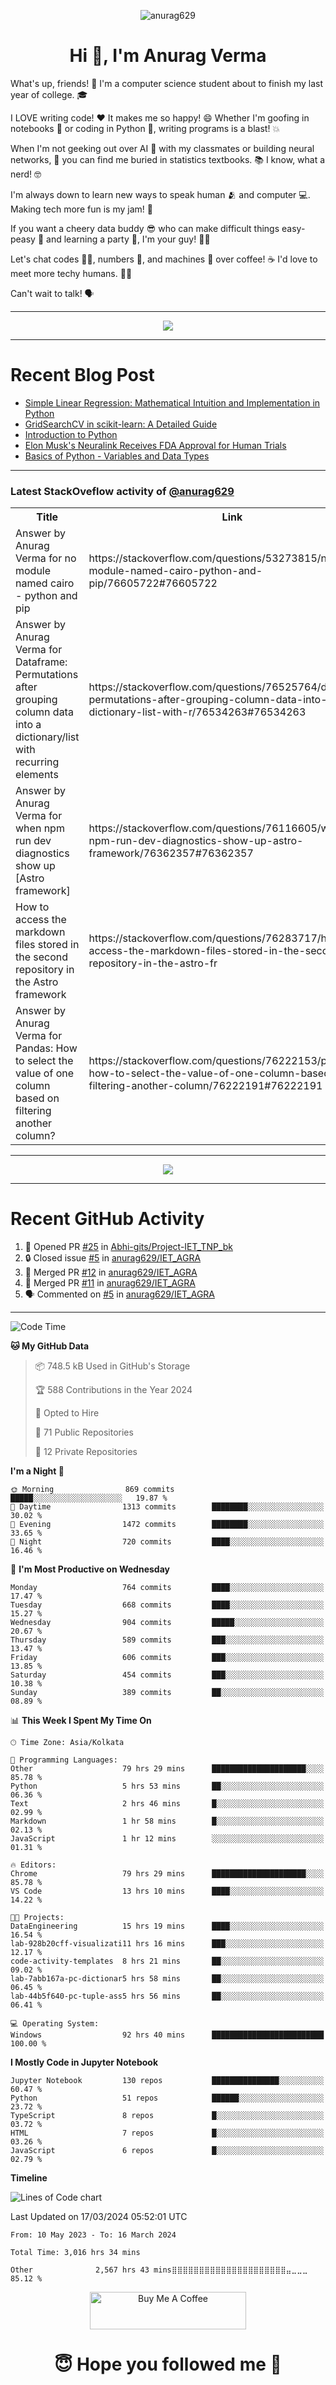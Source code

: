 

<p align="center"> <img src="https://komarev.com/ghpvc/?username=anurag629&label=Profile%20views&color=0e75b6&style=flat" alt="anurag629" /> </p>

<h1 align="center">Hi 👋, I'm Anurag Verma</h1>

What's up, friends! 👋 I'm a computer science student about to finish my last year of college. 🎓

I LOVE writing code! ❤️ It makes me so happy! 😄 Whether I'm goofing in notebooks 📓 or coding in Python 🐍, writing programs is a blast! 💥

When I'm not geeking out over AI 🤖 with my classmates or building neural networks, 🧠 you can find me buried in statistics textbooks. 📚 I know, what a nerd! 🤓

I'm always down to learn new ways to speak human 🫂 and computer 💻. Making tech more fun is my jam! 🍇

If you want a cheery data buddy 😎 who can make difficult things easy-peasy 🥝 and learning a party 🎉, I'm your guy! 🙋‍♂️

Let's chat codes 👨‍💻, numbers 🧮, and machines 🤖 over coffee! ☕ I'd love to meet more techy humans. 💁‍♂️

Can't wait to talk! 🗣️

---

<p align="center">
  <img src="https://spotify-github-profile.vercel.app/api/view.svg?uid=mwvywke3fo2gajpenodnmobfh&cover_image=true&theme=default&show_offline=false&background_color=121212&interchange=false&bar_color=53b14f&bar_color_cover=true">
</p>

---

# Recent Blog Post

<!-- BLOG-POST-LIST:START -->
- [Simple Linear Regression: Mathematical Intuition and Implementation in Python](https://codercops.tech/blog/machine-learning-algorithms/simple-linear-regression-mathematical-intuation)
- [GridSearchCV in scikit-learn: A Detailed Guide](https://codercops.tech/blog/gridsearchcv-in-scikit-learn-a-detailed-guide)
- [Introduction to Python](https://codercops.tech/blog/python-tutorial/introduction-to-python)
- [Elon Musk&#39;s Neuralink Receives FDA Approval for Human Trials](https://codercops.tech/blog/elon-musks-neuralink-receives-fda-approval-for-human-trials)
- [Basics of Python - Variables and Data Types](https://codercops.tech/blog/python-basics-of-python-variables-and-data-types)
<!-- BLOG-POST-LIST:END -->

---

### Latest StackOveflow activity of [@anurag629](https://github.com/anurag629)
<table>
  <tr><th>Title</th><th>Link</th></tr>
  <!-- STACKOVERFLOW:START --><tr><td>Answer by Anurag Verma for no module named cairo - python and pip</td><td>https://stackoverflow.com/questions/53273815/no-module-named-cairo-python-and-pip/76605722#76605722</td></tr><tr><td>Answer by Anurag Verma for Dataframe: Permutations after grouping column data into a dictionary/list with recurring elements</td><td>https://stackoverflow.com/questions/76525764/dataframe-permutations-after-grouping-column-data-into-a-dictionary-list-with-r/76534263#76534263</td></tr><tr><td>Answer by Anurag Verma for when npm run dev diagnostics show up [Astro framework]</td><td>https://stackoverflow.com/questions/76116605/when-npm-run-dev-diagnostics-show-up-astro-framework/76362357#76362357</td></tr><tr><td>How to access the markdown files stored in the second repository in the Astro framework</td><td>https://stackoverflow.com/questions/76283717/how-to-access-the-markdown-files-stored-in-the-second-repository-in-the-astro-fr</td></tr><tr><td>Answer by Anurag Verma for Pandas: How to select the value of one column based on filtering another column?</td><td>https://stackoverflow.com/questions/76222153/pandas-how-to-select-the-value-of-one-column-based-on-filtering-another-column/76222191#76222191</td></tr><!-- STACKOVERFLOW:END -->
</table>

---

<p align="center">
  <img alig src="https://github-profile-trophy.vercel.app/?username=anurag629&theme=onedark&column=-1" />
</p>

---

# Recent GitHub Activity
<!--START_SECTION:activity-->
1. 💪 Opened PR [#25](https://github.com/Abhi-gits/Project-IET_TNP_bk/pull/25) in [Abhi-gits/Project-IET_TNP_bk](https://github.com/Abhi-gits/Project-IET_TNP_bk)
2. 🔒 Closed issue [#5](https://github.com/anurag629/IET_AGRA/issues/5) in [anurag629/IET_AGRA](https://github.com/anurag629/IET_AGRA)
3. 🎉 Merged PR [#12](https://github.com/anurag629/IET_AGRA/pull/12) in [anurag629/IET_AGRA](https://github.com/anurag629/IET_AGRA)
4. 🎉 Merged PR [#11](https://github.com/anurag629/IET_AGRA/pull/11) in [anurag629/IET_AGRA](https://github.com/anurag629/IET_AGRA)
5. 🗣 Commented on [#5](https://github.com/anurag629/IET_AGRA/issues/5#issuecomment-1854540580) in [anurag629/IET_AGRA](https://github.com/anurag629/IET_AGRA)
<!--END_SECTION:activity-->

---

<!--START_SECTION:waka-->
![Code Time](http://img.shields.io/badge/Code%20Time-3%2C016%20hrs%2034%20mins-blue)

**🐱 My GitHub Data** 

> 📦 748.5 kB Used in GitHub's Storage 
 > 
> 🏆 588 Contributions in the Year 2024
 > 
> 💼 Opted to Hire
 > 
> 📜 71 Public Repositories 
 > 
> 🔑 12 Private Repositories 
 > 
**I'm a Night 🦉** 

```text
🌞 Morning                869 commits         █████░░░░░░░░░░░░░░░░░░░░   19.87 % 
🌆 Daytime                1313 commits        ████████░░░░░░░░░░░░░░░░░   30.02 % 
🌃 Evening                1472 commits        ████████░░░░░░░░░░░░░░░░░   33.65 % 
🌙 Night                  720 commits         ████░░░░░░░░░░░░░░░░░░░░░   16.46 % 
```
📅 **I'm Most Productive on Wednesday** 

```text
Monday                   764 commits         ████░░░░░░░░░░░░░░░░░░░░░   17.47 % 
Tuesday                  668 commits         ████░░░░░░░░░░░░░░░░░░░░░   15.27 % 
Wednesday                904 commits         █████░░░░░░░░░░░░░░░░░░░░   20.67 % 
Thursday                 589 commits         ███░░░░░░░░░░░░░░░░░░░░░░   13.47 % 
Friday                   606 commits         ███░░░░░░░░░░░░░░░░░░░░░░   13.85 % 
Saturday                 454 commits         ███░░░░░░░░░░░░░░░░░░░░░░   10.38 % 
Sunday                   389 commits         ██░░░░░░░░░░░░░░░░░░░░░░░   08.89 % 
```


📊 **This Week I Spent My Time On** 

```text
🕑︎ Time Zone: Asia/Kolkata

💬 Programming Languages: 
Other                    79 hrs 29 mins      █████████████████████░░░░   85.78 % 
Python                   5 hrs 53 mins       ██░░░░░░░░░░░░░░░░░░░░░░░   06.36 % 
Text                     2 hrs 46 mins       █░░░░░░░░░░░░░░░░░░░░░░░░   02.99 % 
Markdown                 1 hr 58 mins        █░░░░░░░░░░░░░░░░░░░░░░░░   02.13 % 
JavaScript               1 hr 12 mins        ░░░░░░░░░░░░░░░░░░░░░░░░░   01.31 % 

🔥 Editors: 
Chrome                   79 hrs 29 mins      █████████████████████░░░░   85.78 % 
VS Code                  13 hrs 10 mins      ████░░░░░░░░░░░░░░░░░░░░░   14.22 % 

🐱‍💻 Projects: 
DataEngineering          15 hrs 19 mins      ████░░░░░░░░░░░░░░░░░░░░░   16.54 % 
lab-928b20cff-visualizati11 hrs 16 mins      ███░░░░░░░░░░░░░░░░░░░░░░   12.17 % 
code-activity-templates  8 hrs 21 mins       ██░░░░░░░░░░░░░░░░░░░░░░░   09.02 % 
lab-7abb167a-pc-dictionar5 hrs 58 mins       ██░░░░░░░░░░░░░░░░░░░░░░░   06.45 % 
lab-44b5f640-pc-tuple-ass5 hrs 56 mins       ██░░░░░░░░░░░░░░░░░░░░░░░   06.41 % 

💻 Operating System: 
Windows                  92 hrs 40 mins      █████████████████████████   100.00 % 
```

**I Mostly Code in Jupyter Notebook** 

```text
Jupyter Notebook         130 repos           ███████████████░░░░░░░░░░   60.47 % 
Python                   51 repos            ██████░░░░░░░░░░░░░░░░░░░   23.72 % 
TypeScript               8 repos             █░░░░░░░░░░░░░░░░░░░░░░░░   03.72 % 
HTML                     7 repos             █░░░░░░░░░░░░░░░░░░░░░░░░   03.26 % 
JavaScript               6 repos             █░░░░░░░░░░░░░░░░░░░░░░░░   02.79 % 
```



**Timeline**

![Lines of Code chart](https://raw.githubusercontent.com/anurag629/anurag629/main/assets/bar_graph.png)


 Last Updated on 17/03/2024 05:52:01 UTC
<!--END_SECTION:waka-->

<!--START_SECTION:waka-simple-->

```text
From: 10 May 2023 - To: 16 March 2024

Total Time: 3,016 hrs 34 mins

Other              2,567 hrs 43 mins⣿⣿⣿⣿⣿⣿⣿⣿⣿⣿⣿⣿⣿⣿⣿⣿⣿⣿⣿⣿⣿⣤⣀⣀⣀   85.12 %
```

<!--END_SECTION:waka-simple-->

<p align="center"> 
<a href="https://www.buymeacoffee.com/anurag629" target="_blank"><img src="https://cdn.buymeacoffee.com/buttons/default-orange.png" alt="Buy Me A Coffee" height="60" width="250"></a>
</p>


<h1 align="center"> 😇 Hope you followed me 🥰  </h1>
